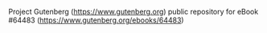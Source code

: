 Project Gutenberg (https://www.gutenberg.org) public repository for
eBook #64483 (https://www.gutenberg.org/ebooks/64483)
